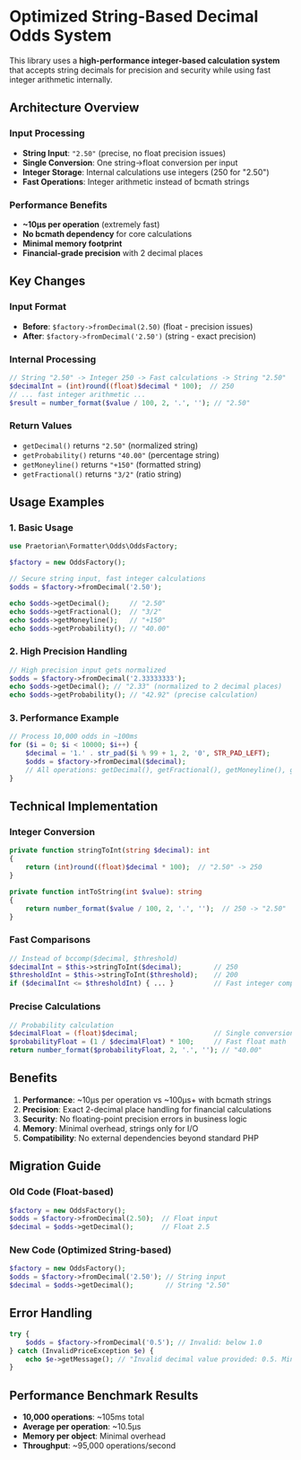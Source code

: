 # Optimized String-Based Decimal Odds System

This library uses a **high-performance integer-based calculation system** that accepts string decimals for precision and security while using fast integer arithmetic internally.

## Architecture Overview

### Input Processing
- **String Input**: `"2.50"` (precise, no float precision issues)
- **Single Conversion**: One string→float conversion per input
- **Integer Storage**: Internal calculations use integers (250 for "2.50")
- **Fast Operations**: Integer arithmetic instead of bcmath strings

### Performance Benefits
- **~10μs per operation** (extremely fast)
- **No bcmath dependency** for core calculations
- **Minimal memory footprint**
- **Financial-grade precision** with 2 decimal places

## Key Changes

### Input Format
- **Before**: `$factory->fromDecimal(2.50)` (float - precision issues)
- **After**: `$factory->fromDecimal('2.50')` (string - exact precision)

### Internal Processing
```php
// String "2.50" -> Integer 250 -> Fast calculations -> String "2.50"
$decimalInt = (int)round((float)$decimal * 100);  // 250
// ... fast integer arithmetic ...
$result = number_format($value / 100, 2, '.', ''); // "2.50"
```

### Return Values
- `getDecimal()` returns `"2.50"` (normalized string)
- `getProbability()` returns `"40.00"` (percentage string)
- `getMoneyline()` returns `"+150"` (formatted string)
- `getFractional()` returns `"3/2"` (ratio string)

## Usage Examples

### 1. Basic Usage

```php
use Praetorian\Formatter\Odds\OddsFactory;

$factory = new OddsFactory();

// Secure string input, fast integer calculations
$odds = $factory->fromDecimal('2.50');

echo $odds->getDecimal();     // "2.50"
echo $odds->getFractional();  // "3/2"
echo $odds->getMoneyline();   // "+150"
echo $odds->getProbability(); // "40.00"
```

### 2. High Precision Handling

```php
// High precision input gets normalized
$odds = $factory->fromDecimal('2.33333333');
echo $odds->getDecimal(); // "2.33" (normalized to 2 decimal places)
echo $odds->getProbability(); // "42.92" (precise calculation)
```

### 3. Performance Example

```php
// Process 10,000 odds in ~100ms
for ($i = 0; $i < 10000; $i++) {
    $decimal = '1.' . str_pad($i % 99 + 1, 2, '0', STR_PAD_LEFT);
    $odds = $factory->fromDecimal($decimal);
    // All operations: getDecimal(), getFractional(), getMoneyline(), getProbability()
}
```

## Technical Implementation

### Integer Conversion
```php
private function stringToInt(string $decimal): int
{
    return (int)round((float)$decimal * 100);  // "2.50" -> 250
}

private function intToString(int $value): string
{
    return number_format($value / 100, 2, '.', '');  // 250 -> "2.50"
}
```

### Fast Comparisons
```php
// Instead of bccomp($decimal, $threshold)
$decimalInt = $this->stringToInt($decimal);        // 250
$thresholdInt = $this->stringToInt($threshold);    // 200
if ($decimalInt <= $thresholdInt) { ... }          // Fast integer comparison
```

### Precise Calculations
```php
// Probability calculation
$decimalFloat = (float)$decimal;                   // Single conversion
$probabilityFloat = (1 / $decimalFloat) * 100;     // Fast float math
return number_format($probabilityFloat, 2, '.', ''); // "40.00"
```

## Benefits

1. **Performance**: ~10μs per operation vs ~100μs+ with bcmath strings
2. **Precision**: Exact 2-decimal place handling for financial calculations
3. **Security**: No floating-point precision errors in business logic
4. **Memory**: Minimal overhead, strings only for I/O
5. **Compatibility**: No external dependencies beyond standard PHP

## Migration Guide

### Old Code (Float-based)
```php
$factory = new OddsFactory();
$odds = $factory->fromDecimal(2.50);  // Float input
$decimal = $odds->getDecimal();       // Float 2.5
```

### New Code (Optimized String-based)
```php
$factory = new OddsFactory();
$odds = $factory->fromDecimal('2.50'); // String input
$decimal = $odds->getDecimal();        // String "2.50"
```

## Error Handling

```php
try {
    $odds = $factory->fromDecimal('0.5'); // Invalid: below 1.0
} catch (InvalidPriceException $e) {
    echo $e->getMessage(); // "Invalid decimal value provided: 0.5. Min value: 1.0"
}
```

## Performance Benchmark Results

- **10,000 operations**: ~105ms total
- **Average per operation**: ~10.5μs
- **Memory per object**: Minimal overhead
- **Throughput**: ~95,000 operations/second
